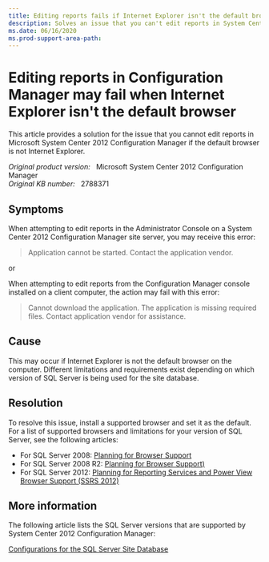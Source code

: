 ```yaml
---
title: Editing reports fails if Internet Explorer isn't the default browser
description: Solves an issue that you can't edit reports in System Center 2012 Configuration Manager if the default browser isn't Internet Explorer.
ms.date: 06/16/2020
ms.prod-support-area-path: 
---
```

# Editing reports in Configuration Manager may fail when Internet Explorer isn't the default browser

This article provides a solution for the issue that you cannot edit reports in Microsoft System Center 2012 Configuration Manager if the default browser is not Internet Explorer.

_Original product version:_ &nbsp; Microsoft System Center 2012 Configuration Manager  
_Original KB number:_ &nbsp; 2788371

## Symptoms

When attempting to edit reports in the Administrator Console on a System Center 2012 Configuration Manager site server, you may receive this error:

> Application cannot be started. Contact the application vendor.

or

When attempting to edit reports from the Configuration Manager console installed on a client computer, the action may fail with this error:

> Cannot download the application. The application is missing required files. Contact application vendor for assistance.

## Cause

This may occur if Internet Explorer is not the default browser on the computer. Different limitations and requirements exist depending on which version of SQL Server is being used for the site database.

## Resolution

To resolve this issue, install a supported browser and set it as the default. For a list of supported browsers and limitations for your version of SQL Server, see the following articles:

- For SQL Server 2008: [Planning for Browser Support](/previous-versions/sql/sql-server-2008/ms156511(v=sql.100))
- For SQL Server 2008 R2: [Planning for Browser Support)](/previous-versions/sql/sql-server-2008-r2/ms156511(v=sql.105))
- For SQL Server 2012: [Planning for Reporting Services and Power View Browser Support (SSRS 2012)](/previous-versions/sql/sql-server-2012/ms156511(v=sql.110))

## More information

The following article lists the SQL Server versions that are supported by System Center 2012 Configuration Manager:

[Configurations for the SQL Server Site Database](/previous-versions/system-center/system-center-2012-R2/gg682077(v=technet.10))
